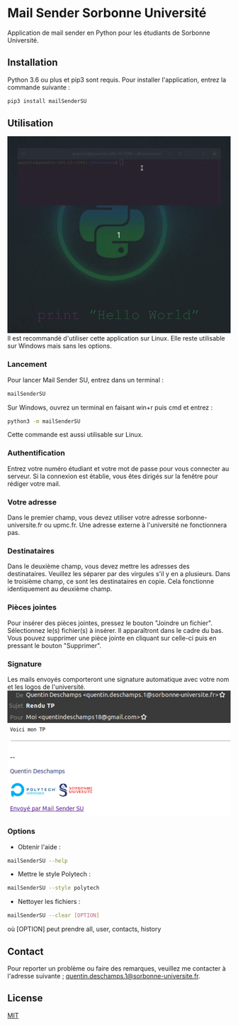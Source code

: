 # Mail Sender Sorbonne Université

Application de mail sender en Python pour les étudiants de Sorbonne Université.

## Installation
Python 3.6 ou plus et pip3 sont requis. Pour installer l'application, entrez la commande suivante :

```bash
pip3 install mailSenderSU
```

## Utilisation
![](https://github.com/Quentin18/Mail-Sender-Sorbonne-Universite/blob/master/img/interface.gif)
Il est recommandé d'utiliser cette application sur Linux. Elle reste utilisable sur Windows mais sans les options.
### Lancement
Pour lancer Mail Sender SU, entrez dans un terminal :
```bash
mailSenderSU
```
Sur Windows, ouvrez un terminal en faisant win+r puis cmd et entrez :
```bash
python3 -m mailSenderSU
```
Cette commande est aussi utilisable sur Linux.

### Authentification
Entrez votre numéro étudiant et votre mot de passe pour vous connecter au serveur. Si la connexion est établie, vous êtes dirigés sur la fenêtre pour rédiger votre mail.

### Votre adresse
Dans le premier champ, vous devez utiliser votre adresse sorbonne-universite.fr ou upmc.fr. Une adresse externe à l'université ne fonctionnera pas.

### Destinataires
Dans le deuxième champ, vous devez mettre les adresses des destinataires. Veuillez les séparer par des virgules s'il y en a plusieurs. Dans le troisième champ, ce sont les destinataires en copie. Cela fonctionne identiquement au deuxième champ.

### Pièces jointes
Pour insérer des pièces jointes, pressez le bouton "Joindre un fichier". Sélectionnez le(s) fichier(s) à insérer. Il apparaîtront dans le cadre du bas. Vous pouvez supprimer une pièce jointe en cliquant sur celle-ci puis en pressant le bouton "Supprimer".

### Signature
Les mails envoyés comporteront une signature automatique avec votre nom et les logos de l'université.
![](https://github.com/Quentin18/Mail-Sender-Sorbonne-Universite/blob/master/img/mail_exemple.png)

### Options
- Obtenir l'aide :
```bash
mailSenderSU --help
```

- Mettre le style Polytech :
```bash
mailSenderSU --style polytech
```

- Nettoyer les fichiers :
```bash
mailSenderSU --clear [OPTION]
```
où [OPTION] peut prendre all, user, contacts, history

## Contact
Pour reporter un problème ou faire des remarques, veuillez me contacter à l'adresse suivante ; quentin.deschamps.1@sorbonne-universite.fr.

## License
[MIT](https://choosealicense.com/licenses/mit/)
